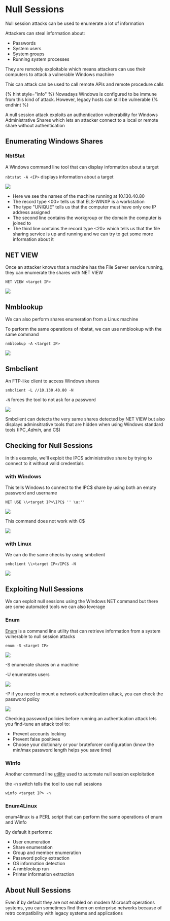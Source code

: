 # Null Sessions

Null session attacks can be used to enumerate a lot of information

Attackers can steal information about:

* Passwords
* System users
* System groups
* Running system processes

They are remotely exploitable which means attackers can use their computers to attack a vulnerable Windows machine

This can attack can be used to call remote APIs and remote procedure calls

{% hint style="info" %}
Nowadays Windows is configured to be immune from this kind of attack. However, legacy hosts can still be vulnerable
{% endhint %}

A null session attack exploits an authentication vulnerability for Windows Administrative Shares which lets an attacker connect to a local or remote share without authentication

## Enumerating Windows Shares

### NbtStat

A Windows command line tool that can display information about a target

`nbtstat -A <IP>` displays information about a target

![](<../../../../.gitbook/assets/image (29) (1) (1) (1) (1).png>)

* Here we see the names of the machine running at 10.130.40.80
* The record type <00> tells us that ELS-WINXP is a workstation
* The type "UNIQUE" tells us that the computer must have only one IP address assigned
* The second line contains the workgroup or the domain the computer is joined to
* The third line contains the record type <20> which tells us that the file sharing service is up and running and we can try to get some more information about it

## NET VIEW

Once an attacker knows that a machine has the File Server service running, they can enumerate the shares with NET VIEW

```
NET VIEW <target IP>
```

![](<../../../../.gitbook/assets/image (27) (1) (1) (1).png>)

## Nmblookup

We can also perform shares enumeration from a Linux machine

To perform the same operations of nbstat, we can use nmblookup with the same command

```
nmblookup -A <target IP>
```

![](<../../../../.gitbook/assets/image (25) (1) (1) (1) (1).png>)

## Smbclient

An FTP-like client to access Windows shares

```
smbclient -L //10.130.40.80 -N
```

`-N` forces the tool to not ask for a password

![](<../../../../.gitbook/assets/image (5) (1).png>)

Smbclient can detects the very same shares detected by NET VIEW but also displays adminsitrative tools that are hidden when using Windows standard tools (IPC$, Admin$, and C$)

## Checking for Null Sessions

In this example, we'll exploit the IPC$ administrative share by trying to connect to it without valid credentials

### with Windows

This tells Windows to connect to the IPC$ share by using both an empty password and username

```
NET USE \\<target IP>\IPC$ '' \u:''
```

![](<../../../../.gitbook/assets/image (9) (1) (1).png>)

This command does not work with C$

![](<../../../../.gitbook/assets/image (31) (1) (1) (1).png>)

### with Linux

We can do the same checks by using smbclient

```
smbclient \\<target IP>/IPC$ -N
```

![](<../../../../.gitbook/assets/image (19) (1) (1) (1) (1).png>)

## Exploiting Null Sessions

We can exploit null sessions using the WIndows NET command but there are some automated tools we can also leverage

### Enum

[Enum](http://packetstormsecurity.com/search/?q=win32+enum\&s=files) is a command line utility that can retrieve information from a system vulnerable to null session attacks

```
enum -S <target IP> 
```

![](<../../../../.gitbook/assets/image (21) (1) (1) (1).png>)

\-S enumerate shares on a machine

\-U enumerates users

![](<../../../../.gitbook/assets/image (23) (1) (1).png>)

\-P if you need to mount a network authentication attack, you can check the password policy

![](<../../../../.gitbook/assets/image (25) (1) (1) (1).png>)

Checking password policies before running an authentication attack lets you find-tune an attack tool to:

* Prevent accounts locking
* Prevent false positives
* Choose your dictionary or your bruteforcer configuration (know the min/max password length helps you save time)

### Winfo

Another command line [utility](http://packetstormsecurity.com/search/?q=winfo\&s=files) used to automate null session exploitation

the -n switch tells the tool to use null sessions

```
winfo <target IP> -n
```

### Enum4Linux

enum4linux is a PERL script that can perform the same operations of enum and Winfo

By default it performs:

* User enumeration
* Share enumeration
* Group and member enumeration
* Password policy extraction
* OS information detection
* A nmblookup run
* Printer information extraction

## About Null Sessions

Even if by default they are not enabled on modern Microsoft operations systems, you can sometimes find them on enterprise networks because of retro compatibility with legacy systems and applications
